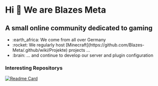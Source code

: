 <h1 align="left">Hi 👋 We are Blazes Meta</h1>

A small online community dedicated to gaming 
------------------------------------------------------------------


<ul>
    <li>:earth_africa: We come from all over Germany</li>
    <li>:rocket: We regularly host [Minecraft](https://github.com/Blazes-Meta/.github/wiki/Projekte) projects ...</li>
    <li>:brain: ... and continue to develop our server and plugin configuration</li>
</ul>


### Interesting Repositorys
[![Readme Card](https://github-readme-stats.vercel.app/api/pin/?username=Blazes-Meta&repo=meta-maltino-minecraft-server&theme=dark&bg_color=161928&title_color=ffffff&text_color=ffffff&border_color=2A2630&description_lines_count=3)](https://github.com/Blazes-Meta/meta-maltino-minecraft-server)
